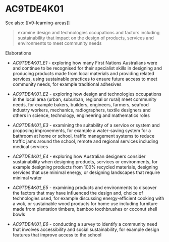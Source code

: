 
# AC9TDE4K01 

See also: [[v9-learning-areas]]

> examine design and technologies occupations and factors including sustainability that impact on the design of products, services and environments to meet community needs

Elaborations


- _AC9TDE4K01_E1_ - exploring how many First Nations Australians were and continue to be recognised for their specialist skills in designing and producing products made from local materials and providing related services, using sustainable practices to ensure future access to meet community needs, for example traditional adhesives

- _AC9TDE4K01_E2_ - exploring how design and technologies occupations in the local area (urban, suburban, regional or rural) meet community needs, for example bakers, builders, engineers, farmers, seafood industry workers, mechanics, radiographers, textile designers and others in science, technology, engineering and mathematics roles

- _AC9TDE4K01_E3_ - examining the suitability of a service or system and proposing improvements, for example a water-saving system for a bathroom at home or school, traffic management systems to reduce traffic jams around the school, remote and regional services including medical services

- _AC9TDE4K01_E4_ - exploring how Australian designers consider sustainability when designing products, services or environments, for example designing products from 100% recycled materials, designing services that use minimal energy, or designing landscapes that require minimal water

- _AC9TDE4K01_E5_ - examining products and environments to discover the factors that may have influenced the design and, choice of technologies used, for example discussing energy-efficient cooking with a wok, or sustainable wood products for home use including furniture made from plantation timbers, bamboo toothbrushes or coconut shell bowls

- _AC9TDE4K01_E6_ - conducting a survey to identify a community need that involves accessibility and social sustainability, for example design features that improve access to the school

